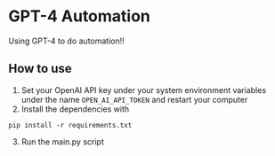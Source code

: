 # GPT-4 Automation
Using GPT-4 to do automation!!

## How to use
1. Set your OpenAI API key under your system environment variables under the name `OPEN_AI_API_TOKEN` and restart your computer
2. Install the dependencies with 
```shell
pip install -r requirements.txt
```
3. Run the main.py script
